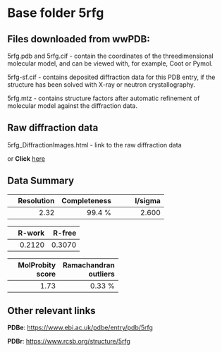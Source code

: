 # Base folder 5rfg

## Files downloaded from wwPDB:

5rfg.pdb and 5rfg.cif - contain the coordinates of the threedimensional molecular model, and can be viewed with, for example, Coot or Pymol.

5rfg-sf.cif - contains deposited diffraction data for this PDB entry, if the structure has been solved with X-ray or neutron crystallography.

5rfg.mtz - contains structure factors after automatic refinement of molecular model against the diffraction data.

## Raw diffraction data

5rfg_DiffractionImages.html - link to the raw diffraction data 

or **Click** [here](https://zenodo.org/record/3731369) 

## Data Summary
|   | Resolution | Completeness| I/sigma |
|---|-------------:|----------------:|--------------:|
|   |2.32|99.4  %|<img width=50/>2.600|

|   | **R-work**| **R-free**   
|---|-------------:|----------------:|           
||0.2120|0.3070|

|   |**MolProbity<br>score**| **Ramachandran<br>outliers** 
|---|-------------:|----------------:|
||1.73|0.33 %|

## Other relevant links 
**PDBe**:  https://www.ebi.ac.uk/pdbe/entry/pdb/5rfg
 
**PDBr**: https://www.rcsb.org/structure/5rfg 

